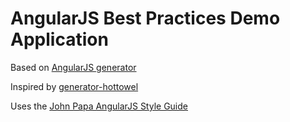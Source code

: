 # AngularJS Best Practices Demo Application

Based on [AngularJS generator](https://github.com/yeoman/generator-angular)

Inspired by [generator-hottowel](https://github.com/johnpapa/generator-hottowel)

Uses the [John Papa AngularJS Style Guide](https://github.com/johnpapa/angularjs-styleguide)
